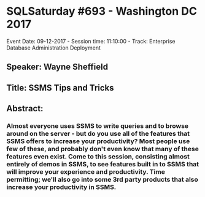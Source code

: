 # SQLSaturday #693 - Washington DC 2017
Event Date: 09-12-2017 - Session time: 11:10:00 - Track: Enterprise Database Administration  Deployment
## Speaker: Wayne Sheffield
## Title: SSMS Tips and Tricks
## Abstract:
### Almost everyone uses SSMS to write queries and to browse around on the server - but do you use all of the features that SSMS offers to increase your productivity? Most people use few of these, and probably don't even know that many of these features even exist. Come to this session, consisting almost entirely of demos in SSMS, to see features built in to SSMS that will improve your experience and productivity. Time permitting; we'll also go into some 3rd party products that also increase your productivity in SSMS.
